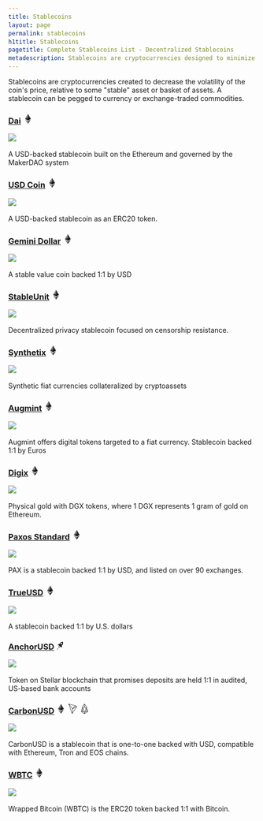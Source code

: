 ```yaml
---
title: Stablecoins
layout: page
permalink: stablecoins
h1title: Stablecoins
pagetitle: Complete Stablecoins List - Decentralized Stablecoins  
metadescription: Stablecoins are cryptocurrencies designed to minimize the volatility of the price of the stablecoin, relative to some 'stable' asset or basket of assets.
---
```

Stablecoins are cryptocurrencies created to decrease the volatility of the coin's price, relative to some "stable" asset or basket of assets. A stablecoin can be pegged to currency or exchange-traded commodities.

### [Dai](https://makerdao.com/en/dai/) ![](/images/ether.png)

![](//image.thum.io/get/width/500/crop/600/https://makerdao.com/en/dai/)

A USD-backed stablecoin built on the Ethereum and governed by the MakerDAO system

### [USD Coin](https://www.circle.com/en/usdc) ![](/images/ether.png)

![](//image.thum.io/get/width/500/crop/600/https://www.circle.com/en/usdc)

A USD-backed stablecoin as an ERC20 token.

### [Gemini Dollar](https://gemini.com/dollar/) ![](/images/ether.png)

![](//image.thum.io/get/width/500/crop/600/https://gemini.com/dollar/)

A stable value coin backed 1:1 by USD

### [StableUnit](https://stableunit.org/) ![](/images/ether.png)

![](//image.thum.io/get/width/500/crop/600/https://stableunit.org/)

Decentralized privacy stablecoin focused on censorship resistance.  

### [Synthetix](https://www.synthetix.io/) ![](/images/ether.png)

![](//image.thum.io/get/width/500/crop/600/https://www.synthetix.io/)

Synthetic fiat currencies collateralized by cryptoassets

### [Augmint](https://www.augmint.org/) ![](/images/ether.png)

![](//image.thum.io/get/width/500/crop/600/https://www.augmint.org/)

Augmint offers digital tokens targeted to a fiat currency. Stablecoin backed 1:1 by Euros

### [Digix](https://digix.global/) ![](/images/ether.png)

![](//image.thum.io/get/width/500/crop/600/https://digix.global/)

Physical gold with DGX tokens, where 1 DGX represents 1 gram of gold on Ethereum.

### [Paxos Standard](https://www.paxos.com/pax/) ![](/images/ether.png)

![](//image.thum.io/get/width/500/crop/600/https://www.paxos.com/pax/)

PAX is a stablecoin backed 1:1 by USD, and listed on over 90 exchanges.

### [TrueUSD](https://www.trusttoken.com/trueusd/) ![](/images/ether.png)

![](//image.thum.io/get/width/500/crop/600/https://www.trusttoken.com/trueusd/)

A stablecoin backed 1:1 by U.S. dollars

### [AnchorUSD](https://www.anchorusd.com/) ![](/images/stellar.png)

![](//image.thum.io/get/width/500/crop/600/https://www.anchorusd.com/)

Token on Stellar blockchain that promises deposits are held 1:1 in audited, US-based bank accounts

### [CarbonUSD](https://www.carbon.money/) ![](/images/ether.png) ![](/images/tron.png) ![](/images/eos.png)

![](//image.thum.io/get/width/500/crop/600/https://www.carbon.money/)

CarbonUSD is a stablecoin that is one-to-one backed with USD, compatible with Ethereum, Tron and EOS chains.  

### [WBTC](https://www.wbtc.network/) ![](/images/ether.png)

![](//image.thum.io/get/width/500/crop/600/https://www.wbtc.network/)

Wrapped Bitcoin (WBTC) is the ERC20 token backed 1:1 with Bitcoin.
